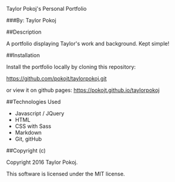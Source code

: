 Taylor Pokoj's Personal Portfolio

###By: Taylor Pokoj

##Description

A portfolio displaying Taylor's work and background. Kept simple!

##Installation

Install the portfolio locally by cloning this repository:

https://github.com/pokojt/taylorpokoj.git

or view it on github pages: https://pokojt.github.io/taylorpokoj


##Technologies Used

- Javascript / JQuery
- HTML
- CSS with Sass
- Markdown
- Git, gitHub

##Copyright (c)

 Copyright 2016 Taylor Pokoj.

 This software is licensed under the MIT license.
